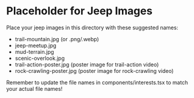 # Placeholder for Jeep Images

Place your jeep images in this directory with these suggested names:

- trail-mountain.jpg (or .png/.webp)
- jeep-meetup.jpg
- mud-terrain.jpg  
- scenic-overlook.jpg
- trail-action-poster.jpg (poster image for trail-action video)
- rock-crawling-poster.jpg (poster image for rock-crawling video)

Remember to update the file names in components/interests.tsx to match your actual file names!